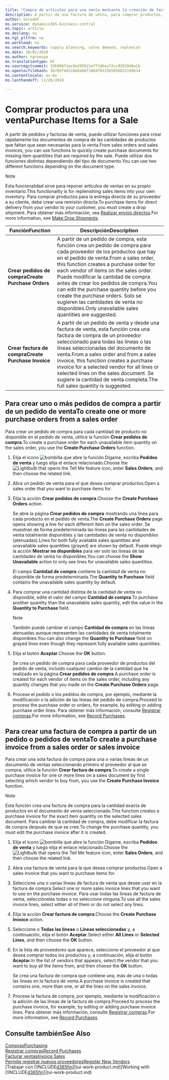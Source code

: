 ```yaml
---
title: "Compra de artículos para una venta mediante la creación de facturas de compra | Documentos de Microsoft"
description: A partir de una factura de venta, para comprar productos, puede crear una factura de compra de un proveedor.
author: SorenGP
ms.service: dynamics365-business-central
ms.topic: article
ms.devlang: na
ms.tgt_pltfrm: na
ms.workload: na
ms.search.keywords: supply planning, sales demand, replenish
ms.date: 10/01/2018
ms.author: sgroespe
ms.translationtype: HT
ms.sourcegitcommit: 33b900f1ac9e295921e7f3d6ea72cc93939d8a1b
ms.openlocfilehash: 5b766f4d11b66a88f1884f8315b5856021190b34
ms.contentlocale: es-mx
ms.lasthandoff: 11/26/2018

---
```

# <a name="purchase-items-for-a-sale"></a><span data-ttu-id="45446-103">Comprar productos para una venta</span><span class="sxs-lookup"><span data-stu-id="45446-103">Purchase Items for a Sale</span></span>
<span data-ttu-id="45446-104">A partir de pedidos y facturas de venta, puede utilizar funciones para crear rápidamente los documentos de compra de las cantidades de productos que faltan que sean necesarias para la venta.</span><span class="sxs-lookup"><span data-stu-id="45446-104">From sales orders and sales invoices, you can use functions to quickly create purchase documents for missing item quantities that are required by the sale.</span></span> <span data-ttu-id="45446-105">Puede utilizar dos funciones distintas dependiendo del tipo de documento.</span><span class="sxs-lookup"><span data-stu-id="45446-105">You can use two different functions depending on the document type.</span></span>

> [!Note]
> <span data-ttu-id="45446-106">Esta funcionalidad sirve para reponer artículos de ventas en su propio inventario.</span><span class="sxs-lookup"><span data-stu-id="45446-106">This functionality is for replenishing sales items into your own inventory.</span></span> <span data-ttu-id="45446-107">Para comprar productos para la entrega directa de su proveedor a su cliente, debe crear una remisión directa.</span><span class="sxs-lookup"><span data-stu-id="45446-107">To purchase items for direct delivery from your vendor to your customer, you must create a drop shipment.</span></span> <span data-ttu-id="45446-108">Para obtener más información, vea [Realizar envíos directos](sales-how-drop-shipment.md).</span><span class="sxs-lookup"><span data-stu-id="45446-108">For more information, see [Make Drop Shipments](sales-how-drop-shipment.md).</span></span>   

|<span data-ttu-id="45446-109">Función</span><span class="sxs-lookup"><span data-stu-id="45446-109">Function</span></span>|<span data-ttu-id="45446-110">Descripción</span><span class="sxs-lookup"><span data-stu-id="45446-110">Description</span></span>|
|--------|-----------|
|<span data-ttu-id="45446-111">**Crear pedidos de compra**</span><span class="sxs-lookup"><span data-stu-id="45446-111">**Create Purchase Orders**</span></span>|<span data-ttu-id="45446-112">A partir de un pedido de compra, esta función crea un pedido de compra para cada proveedor de los productos que hay en el pedido de venta.</span><span class="sxs-lookup"><span data-stu-id="45446-112">From a sales order, this function creates a purchase order for each vendor of items on the sales order.</span></span> <span data-ttu-id="45446-113">Puede modificar la cantidad de compra antes de crear los pedidos de compra.</span><span class="sxs-lookup"><span data-stu-id="45446-113">You can edit the purchase quantity before you create the purchase orders.</span></span> <span data-ttu-id="45446-114">Solo se sugieren las cantidades de venta no disponibles.</span><span class="sxs-lookup"><span data-stu-id="45446-114">Only unavailable sales quantities are suggested.</span></span>
|<span data-ttu-id="45446-115">**Crear factura de compra**</span><span class="sxs-lookup"><span data-stu-id="45446-115">**Create Purchase Invoice**</span></span>|<span data-ttu-id="45446-116">A partir de un pedido de venta y desde una factura de venta, esta función crea una factura de compra de un proveedor seleccionado para todas las líneas o las líneas seleccionadas del documento de venta.</span><span class="sxs-lookup"><span data-stu-id="45446-116">From a sales order and from a sales invoice, this function creates a purchase invoice for a selected vendor for all lines or selected lines on the sales document.</span></span> <span data-ttu-id="45446-117">Se sugiere la cantidad de venta completa.</span><span class="sxs-lookup"><span data-stu-id="45446-117">The full sales quantity is suggested.</span></span>|

## <a name="to-create-one-or-more-purchase-orders-from-a-sales-order"></a><span data-ttu-id="45446-118">Para crear uno o más pedidos de compra a partir de un pedido de venta</span><span class="sxs-lookup"><span data-stu-id="45446-118">To create one or more purchase orders from a sales order</span></span>
<span data-ttu-id="45446-119">Para crear un pedido de compra para cada cantidad de producto no disponible en el pedido de venta, utilice la función **Crear pedidos de compra**.</span><span class="sxs-lookup"><span data-stu-id="45446-119">To create a purchase order for each unavailable item quantity on the sales order, you use the **Create Purchase Orders** function.</span></span>

1. <span data-ttu-id="45446-120">Elija el icono ![bombilla que abre la función Dígame](media/ui-search/search_small.png "Dígame que desea hacer"), escriba **Pedidos de venta** y luego elija el enlace relacionado.</span><span class="sxs-lookup"><span data-stu-id="45446-120">Choose the ![Lightbulb that opens the Tell Me feature](media/ui-search/search_small.png "Tell me what you want to do") icon, enter **Sales Orders**, and then choose the related link.</span></span>
2. <span data-ttu-id="45446-121">Abra un pedido de venta para el que desea comprar productos.</span><span class="sxs-lookup"><span data-stu-id="45446-121">Open a sales order that you want to purchase items for.</span></span>
3. <span data-ttu-id="45446-122">Elija la acción **Crear pedidos de compra**.</span><span class="sxs-lookup"><span data-stu-id="45446-122">Choose the **Create Purchase Orders** action.</span></span>

    <span data-ttu-id="45446-123">Se abre la página **Crear pedidos de compra** mostrando una línea para cada producto en el pedido de venta.</span><span class="sxs-lookup"><span data-stu-id="45446-123">The **Create Purchase Orders** page opens showing a line for each different item on the sales order.</span></span> <span data-ttu-id="45446-124">Se muestran de forma predeterminada las líneas para las cantidades de venta totalmente disponibles y las cantidades de venta no disponibles (atenuadas).</span><span class="sxs-lookup"><span data-stu-id="45446-124">Lines for both fully available sales quantities and unavailable sales quantities (grayed) are shown by default.</span></span> <span data-ttu-id="45446-125">Puede elegir la acción **Mostrar no disponibles** para ver solo las líneas de las cantidades de venta no disponibles.</span><span class="sxs-lookup"><span data-stu-id="45446-125">You can choose the **Show Unavailable** action to only see lines for unavailable sales quantities.</span></span>

    <span data-ttu-id="45446-126">El campo **Cantidad de compra** contiene la cantidad de venta no disponible de forma predeterminada.</span><span class="sxs-lookup"><span data-stu-id="45446-126">The **Quantity to Purchase** field contains the unavailable sales quantity by default.</span></span>
4. <span data-ttu-id="45446-127">Para comprar una cantidad distinta de la cantidad de venta no disponible, edite el valor del campo **Cantidad de compra**.</span><span class="sxs-lookup"><span data-stu-id="45446-127">To purchase another quantity than the unavailable sales quantity, edit the value in the **Quantity to Purchase** field.</span></span>

    > [!NOTE]  
    >   <span data-ttu-id="45446-128">También puede cambiar el campo **Cantidad de compra** en las líneas atenuadas aunque representen las cantidades de venta totalmente disponibles.</span><span class="sxs-lookup"><span data-stu-id="45446-128">You can also change the **Quantity to Purchase** field on grayed lines even though they represent fully available sales quantities.</span></span>
5. <span data-ttu-id="45446-129">Elija el botón **Aceptar**.</span><span class="sxs-lookup"><span data-stu-id="45446-129">Choose the **OK** button.</span></span>

    <span data-ttu-id="45446-130">Se crea un pedido de compra para cada proveedor de productos del pedido de venta, incluido cualquier cambio de la cantidad que ha realizado en la página **Crear pedidos de compra**.</span><span class="sxs-lookup"><span data-stu-id="45446-130">A purchase order is created for each vendor of items on the sales order, including any quantity changes that you made on the **Create Purchase Orders** page.</span></span>
7. <span data-ttu-id="45446-131">Procese el pedido o los pedidos de compra, por ejemplo, mediante la modificación o la adición de las líneas del pedido de compra.</span><span class="sxs-lookup"><span data-stu-id="45446-131">Proceed to process the purchase order or orders, for example, by editing or adding purchase order lines.</span></span> <span data-ttu-id="45446-132">Para obtener más información, consulte [Registrar compras](purchasing-how-record-purchases.md).</span><span class="sxs-lookup"><span data-stu-id="45446-132">For more information, see [Record Purchases](purchasing-how-record-purchases.md).</span></span>


## <a name="to-create-a-purchase-invoice-from-a-sales-order-or-sales-invoice"></a><span data-ttu-id="45446-133">Para crear una factura de compra a partir de un pedido o pedidos de venta</span><span class="sxs-lookup"><span data-stu-id="45446-133">To create a purchase invoice from a sales order or sales invoice</span></span>
<span data-ttu-id="45446-134">Para crear una sola factura de compra para una o varias líneas de un documento de ventas seleccionando primero el proveedor al que se compra, utilice la función **Crear factura de compra**.</span><span class="sxs-lookup"><span data-stu-id="45446-134">To create a single purchase invoice for one or more lines on a sales document by first selecting which vendor to buy from, you use the **Create Purchase Invoice** function.</span></span>

> [!NOTE]  
>   <span data-ttu-id="45446-135">Esta función crea una factura de compra para la cantidad exacta de productos en el documento de venta seleccionado.</span><span class="sxs-lookup"><span data-stu-id="45446-135">This function creates a purchase invoice for the exact item quantity on the selected sales document.</span></span> <span data-ttu-id="45446-136">Para cambiar la cantidad de compra, debe modificar la factura de compra después de que se cree.</span><span class="sxs-lookup"><span data-stu-id="45446-136">To change the purchase quantity, you must edit the purchase invoice after it is created.</span></span>  

1. <span data-ttu-id="45446-137">Elija el icono ![bombilla que abre la función Dígame](media/ui-search/search_small.png "Dígame que desea hacer"), escriba **Pedidos de venta** y luego elija el enlace relacionado.</span><span class="sxs-lookup"><span data-stu-id="45446-137">Choose the ![Lightbulb that opens the Tell Me feature](media/ui-search/search_small.png "Tell me what you want to do") icon, enter **Sales Orders**, and then choose the related link.</span></span>
2. <span data-ttu-id="45446-138">Abra una factura de venta para la que desea comprar productos.</span><span class="sxs-lookup"><span data-stu-id="45446-138">Open a sales invoice that you want to purchase items for.</span></span>
3. <span data-ttu-id="45446-139">Seleccione una o varias líneas de factura de venta que desee usar en la factura de compra.</span><span class="sxs-lookup"><span data-stu-id="45446-139">Select one or more sales invoice lines that you want to use on the purchase invoice.</span></span> <span data-ttu-id="45446-140">Para usar todas las líneas de factura de venta, selecciónelas todas o no seleccione ninguna.</span><span class="sxs-lookup"><span data-stu-id="45446-140">To use all the sales invoice lines, select either all of them or do not select any lines.</span></span>
4. <span data-ttu-id="45446-141">Elija la acción **Crear factura de compra**.</span><span class="sxs-lookup"><span data-stu-id="45446-141">Choose the **Create Purchase Invoice** action.</span></span>
5. <span data-ttu-id="45446-142">Seleccione o **Todas las líneas** o **Líneas seleccionadas** y, a continuación, elija el botón **Aceptar**.</span><span class="sxs-lookup"><span data-stu-id="45446-142">Select either **All Lines** or **Selected Lines**, and then choose the **OK** button.</span></span>  
6. <span data-ttu-id="45446-143">En la lista de proveedores que aparece, seleccione el proveedor al que desea comprar todos los productos y, a continuación, elija el botón **Aceptar**.</span><span class="sxs-lookup"><span data-stu-id="45446-143">In the list of vendors that appears, select the vendor that you want to buy all the items from, and then choose the **OK** button.</span></span>

    <span data-ttu-id="45446-144">Se crea una factura de compra que contiene una, más de una o todas las líneas en la factura de venta.</span><span class="sxs-lookup"><span data-stu-id="45446-144">A purchase invoice is created that contains one, more than one, or all the lines on the sales invoice.</span></span>
7. <span data-ttu-id="45446-145">Procese la factura de compra, por ejemplo, mediante la modificación o la adición de las líneas de la factura de compra.</span><span class="sxs-lookup"><span data-stu-id="45446-145">Proceed to process the purchase invoice, for example, by editing or adding purchase invoice lines.</span></span> <span data-ttu-id="45446-146">Para obtener más información, consulte [Registrar compras](purchasing-how-record-purchases.md).</span><span class="sxs-lookup"><span data-stu-id="45446-146">For more information, see [Record Purchases](purchasing-how-record-purchases.md).</span></span>

## <a name="see-also"></a><span data-ttu-id="45446-147">Consulte también</span><span class="sxs-lookup"><span data-stu-id="45446-147">See Also</span></span>
[<span data-ttu-id="45446-148">Compras</span><span class="sxs-lookup"><span data-stu-id="45446-148">Purchasing</span></span>](purchasing-manage-purchasing.md)  
[<span data-ttu-id="45446-149">Registrar compras</span><span class="sxs-lookup"><span data-stu-id="45446-149">Record Purchases</span></span>](purchasing-how-record-purchases.md)  
[<span data-ttu-id="45446-150">Facturar ventas</span><span class="sxs-lookup"><span data-stu-id="45446-150">Invoice Sales</span></span>](sales-how-invoice-sales.md)  
[<span data-ttu-id="45446-151">Permite registrar nuevos proveedores</span><span class="sxs-lookup"><span data-stu-id="45446-151">Register New Vendors</span></span>](purchasing-how-register-new-vendors.md)  
<span data-ttu-id="45446-152">[Trabajar con [!INCLUDE[d365fin](includes/d365fin_md.md)]](ui-work-product.md)</span><span class="sxs-lookup"><span data-stu-id="45446-152">[Working with [!INCLUDE[d365fin](includes/d365fin_md.md)]](ui-work-product.md)</span></span>


